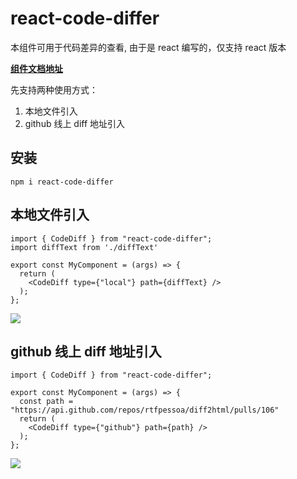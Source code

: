 # react-code-differ

本组件可用于代码差异的查看, 由于是 react 编写的，仅支持 react 版本

**[组件文档地址](https://63c4ee8240b12d9fbe70f43c-gktrgzzujh.chromatic.com/?path=/story/code-diff--%E6%9C%AC%E5%9C%B0%E6%96%87%E4%BB%B6%E5%BC%95%E5%85%A5)**

先支持两种使用方式：
1. 本地文件引入
2. github 线上 diff 地址引入

## 安装

```
npm i react-code-differ
```

## 本地文件引入

```tsx
import { CodeDiff } from "react-code-differ";
import diffText from './diffText'

export const MyComponent = (args) => {
  return (
    <CodeDiff type={"local"} path={diffText} />
  );
};
```

![](https://antd-scss.cdn.bcebos.com/code-diff/IMG20230117114451.png)


## github 线上 diff 地址引入

```tsx
import { CodeDiff } from "react-code-differ";

export const MyComponent = (args) => {
  const path = "https://api.github.com/repos/rtfpessoa/diff2html/pulls/106"
  return (
    <CodeDiff type={"github"} path={path} />
  );
};
```

![](https://antd-scss.cdn.bcebos.com/code-diff/IMG20230117114502.png)